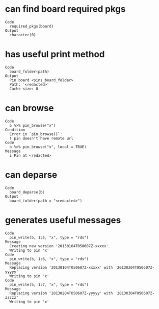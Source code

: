 # can find board required pkgs

    Code
      required_pkgs(board)
    Output
      character(0)

# has useful print method

    Code
      board_folder(path)
    Output
      Pin board <pins_board_folder>
      Path: '<redacted>'
      Cache size: 0

# can browse

    Code
      b %>% pin_browse("x")
    Condition
      Error in `pin_browse()`:
      ! pin doesn't have remote url
    Code
      b %>% pin_browse("x", local = TRUE)
    Message
      i Pin at <redacted>

# can deparse

    Code
      board_deparse(b)
    Output
      board_folder(path = "<redacted>")

# generates useful messages

    Code
      pin_write(b, 1:5, "x", type = "rds")
    Message
      Creating new version '20130104T050607Z-xxxxx'
      Writing to pin 'x'
    Code
      pin_write(b, 1:6, "x", type = "rds")
    Message
      Replacing version '20130104T050607Z-xxxxx' with '20130204T050607Z-yyyyy'
      Writing to pin 'x'
    Code
      pin_write(b, 1:7, "x", type = "rds")
    Message
      Replacing version '20130204T050607Z-yyyyy' with '20130304T050607Z-zzzzz'
      Writing to pin 'x'

